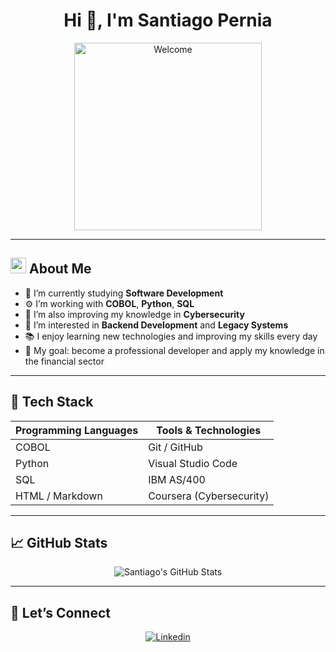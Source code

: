 <h1 align="center">Hi 👋, I'm Santiago Pernia</h1>
<div align="center">
  <img src="https://i.imgur.com/dTYwdG1.gif" alt="Welcome" width="300" />
</div>

---

## <picture><img src="https://github.com/7oSkaaa/7oSkaaa/blob/main/Images/about_me.gif?raw=true" width="25px"></picture> **About Me**

- 🔭 I’m currently studying **Software Development**
- ⚙️ I’m working with **COBOL**, **Python**, **SQL**  
- 🔐 I’m also improving my knowledge in **Cybersecurity**
- 🧠 I’m interested in **Backend Development** and **Legacy Systems**
- 📚 I enjoy learning new technologies and improving my skills every day
- 🎯 My goal: become a professional developer and apply my knowledge in the financial sector

---

## 🚀 **Tech Stack**

| Programming Languages |    Tools & Technologies    |
|-----------------------|----------------------------|
| COBOL                 | Git / GitHub               |
| Python                | Visual Studio Code         |
| SQL                   | IBM AS/400                 |
| HTML / Markdown       | Coursera (Cybersecurity)   |

---

## 📈 **GitHub Stats**

<p align="center">
  <img src="https://github-readme-stats.vercel.app/api?username=SantiagoPernia&show_icons=true&hide_border=true" alt="Santiago's GitHub Stats" />
</p>

---

## 💬 **Let’s Connect**

<p align="center">
  <a href="https://www.linkedin.com/in/santiago-pernia/" target="_blank">
    <img alt="Linkedin" src="https://img.shields.io/badge/LinkedIn-blue?logo=linkedin&style=for-the-badge"/>
  </a>
</p>



